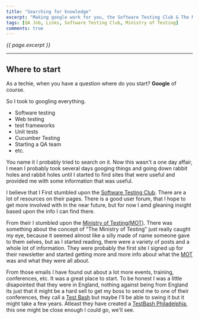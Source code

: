 ```yaml
---
title: "Searching for knowledge"
excerpt: "Making google work for you, the Software Testing Club & The Ministry of Testing"
tags: [QA Job, Links, Software Testing Club, Ministry of Testing]
comments: true
---
```

<i>{{ page.excerpt }}</i>
<hr />

## Where to start

As a techie, when you have a question where do you start?  **Google** of course.

So I took to googling everything.

* Software testing
* Web testing
* test frameworks
* Unit tests
* Cucumber Testing
* Starting a QA team
* etc.

You name it I probably tried to search on it.  Now this wasn't a one day affair, I mean I probably took several days googing things and going down rabbit holes and rabbit holes until I started to find sites that were useful and provided me with some information that was useful.

I believe that I First stumbled upon the [Software Testing Club](http://www.softwaretestingclub.com/).  There are a lot of resources on their pages.  There is a good user forum, that I hope to get more involved with in the near future, but for now I amd gleaning insight based upon the info I can find there.

From their I stumbled upon the [Ministry of Testing(MOT)](http://www.ministryoftesting.com/).  There was something about the concept of "The Ministry of Testing" just really caught my eye, because it seemed almost like a silly made of name someone gave to them selves, but as I started reading, there were a variety of posts and a whole lot of information.  They were probably the first site I signed up for their newsletter and started getting more and more info about what the [MOT](http://www.ministryoftesting.com/) was and what they were all about.

From those emails I have found out about a lot more events, training, conferences, etc.  It was a great place to start.  To be honest I was a little disapointed that they were in England, nothing against being from England its just that it might be a hard sell to get my boss to send me to one of their conferences, they call a [Test Bash](http://www.ministryoftesting.com/training-events/testbash-manchester/) but maybe I'll be able to swing it but it might take a few years.  Atleast they have created a [TestBash Philadelphia](https://www.ministryoftesting.com/events/testbash-philadelphia-2017), this one might be close enough I could go, we'll see.
